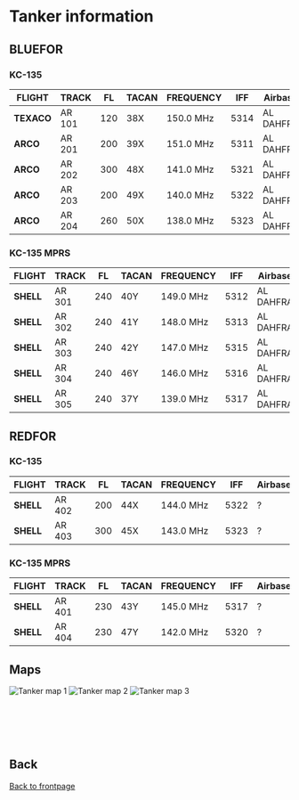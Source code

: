 # Tanker information

## BLUEFOR

### KC-135

**FLIGHT** | **TRACK**  | **FL** | **TACAN** | **FREQUENCY** | **IFF**  | Airbase
 --------- | -----------| ------ | ------    | -----------   | -------- | ----
**TEXACO** | AR 101     | 120    | 38X       | 150.0 MHz     | 5314     | AL DAHFRA
**ARCO**   | AR 201     | 200    | 39X       | 151.0 MHz     | 5311     | AL DAHFRA
**ARCO**   | AR 202     | 300    | 48X       | 141.0 MHz     | 5321     | AL DAHFRA
**ARCO**   | AR 203     | 200    | 49X       | 140.0 MHz     | 5322     | AL DAHFRA
**ARCO**   | AR 204     | 260    | 50X       | 138.0 MHz     | 5323     | AL DAHFRA

### KC-135 MPRS

**FLIGHT** | **TRACK**  | **FL** | **TACAN** | **FREQUENCY** | **IFF**  | Airbase
 --------- | -----------| ------ | ------    | -----------   | -------- | ----
**SHELL**  | AR 301     | 240    | 40Y       | 149.0 MHz     | 5312     | AL DAHFRA
**SHELL**  | AR 302     | 240    | 41Y       | 148.0 MHz     | 5313     | AL DAHFRA
**SHELL**  | AR 303     | 240    | 42Y       | 147.0 MHz     | 5315     | AL DAHFRA
**SHELL**  | AR 304     | 240    | 46Y       | 146.0 MHz     | 5316     | AL DAHFRA
**SHELL**  | AR 305     | 240    | 37Y       | 139.0 MHz     | 5317     | AL DAHFRA

## REDFOR

### KC-135

**FLIGHT** | **TRACK**  | **FL** | **TACAN** | **FREQUENCY** | **IFF**  | Airbase
 --------- | -----------| ------ | ------    | -----------   | -------- | ----
**SHELL**  | AR 402     | 200    | 44X       | 144.0 MHz     | 5322     | ?
**SHELL**  | AR 403     | 300    | 45X       | 143.0 MHz     | 5323     | ?

### KC-135 MPRS

**FLIGHT** | **TRACK**  | **FL** | **TACAN** | **FREQUENCY** | **IFF**  | Airbase
 --------- | -----------| ------ | ------    | -----------   | -------- | ----
**SHELL**  | AR 401     | 230    | 43Y       | 145.0 MHz     | 5317     | ?
**SHELL**  | AR 404     | 230    | 47Y       | 142.0 MHz     | 5320     | ?

## Maps

![Tanker map 1](/ATRM_Brief/Pictures/Tanker_1.png)
![Tanker map 2](/ATRM_Brief/Pictures/Tanker_2.png)
![Tanker map 3](/ATRM_Brief/Pictures/Tanker_3.png)



<br>
<br>
<br>
<br>

## Back
[Back to frontpage](https://132nd-vwing.github.io/ATRM_Brief/)
